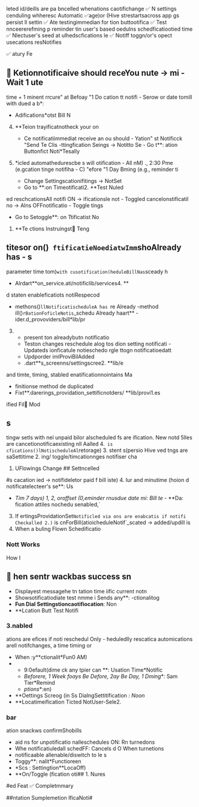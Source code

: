 leted
id/deills are pa bncelled whenations caotifichange
✅ N settings cenduling whheresc Automatic 
✅age)or (Hive strestartsacross app gs persist ll settin
✅ Ate testingimmedian for tion buttootifica
✅ Test nnceererefming p reminder tin user's based oedulns schedficatiootied time
✅ Nlectuser's seed at ulhedscfications le
✅ Notiff toggn/or's opect usecations resNotifies

✅ atury Fe

## 🎯 Ketionnotificaive should receYou nute → mi   - Wait 1 ute
time + 1 minent rrcure" at Befoay "1 Do cation tt notifi   - Serow
or date tomill with dued a b*:
   - Adifications*otst Bill N

4. **Teion trayificatnotheck your on
   - Ce notificatiimmediat receive an ou should  - Yation"
 st Notificck "Send Te Clis
   -ttingfication Seings → Notitto Se   - Go t**:
ation Buttonfict Noti*Tesally

3. *icled automathedurescbe s will otification - All nM)
  ., 2:30 Pme (e.gcation tinge notifiha  - C)
 "efore "1 Day Bming (e.g., reminder ti
   - Change Settingscationifitings → NotSet
   - Go to **:on Timeotificati2. **Test Nuled

ed reschcationsAll notifi ON → ificationsle not   - Toggled
 cancelonstificatil no → Alns OFFnotificatio   - Toggle tings
 - Go to Setoggle**:
  on Ttificatist No
1. **Te
ctions Instruingst🧪 Teng

## titesor on()` ftificatieNoediatwImm`shoAlready has   - s
 parameter time tom)` with cusotification(heduleBillNas `sceady h
   - Alrdart**on_service.ati/notificlib/services4. **

d staten enableficatiots notiRespecod
   -  methons()`llNotificatischeduleA has `re Already -method
  ill()` rBationFoficleNotis `_schedu Already haart**
   -ider.d_provoviders/bill*lib/pr
3. * present
ton alreadybutn  notificatio
   - Teston changes reschedule alog tos dion setting notificati - Updateds
  ionficatule notieschedo rgle ttogn  notificatioedatt
   - Updporder imlProviBilAdded 
   - .dart**s_screenns/settingscree2. **lib/e

 and timte, timing, stabled enatificationnointains Ma
   - finitionse method de duplicated
   - Fixt**.darerings_providation_settificnotders/ **lib/provi1.es

ified Fil📁 Mod
## s
tingw setls with nel unpaid bilor alscheduled fs are ification. New notd
5lles are cancetionotificaexisting nll  Aalled
4.` is cfications()lNotischeduleAl`retorage)
3. stent s(persio Hive ved tngs are saSettitime
2. ing/ toggle/timcationnges notifiser cha
1. UFlowings Change ## Settncelled

#s cacation ied → notifideletor  paid f bill iste)
4. Iur and minutime (hoion d notificatelecteer's se**: Us
   - **Tim 7 days) 1, 2, oroffset (0,eminder  rnusdue date mi*: Bill te*  - **Da:
 fication attiles nochedu senabled,`
3. If ertingsProvidationSet`Notificled via ons are enabcatis if notifi Checkalled
2.)` is cnForBill(atioicheduleNotif`_scated → added/updill is 
1. When a buling Flown Schedificatio
### Nott Works
How I

## 🔧 hen sentr wackbas success sn
  - Displayest messagehe tn tation time iific current notn
  - Showsotificatiodiate test nmme i Sends any**:
  -ctionalitog
- **Fun Dial Settingstioncaotifiocation**: Non
- **Lcation Butt Test Notifi
### 3.nabled
ations are efices if noti reschedul Only -
 heduledlly rescatica automications arell notifchanges, a time timing or
  - When :y**ctionalit*Fun0 AM)
- * 9:0efault(dime ck any tpier can **: Usation Time*Notific
  - *Beforere, 1 Week foays Be Defore, 2ay Be Day, 1 Dming**: Sam Tier*Remind
  - *ptions**:en)
- **Oettings Screog (in Ss DialngSettitification *: Noon*
- **Locatimeification Ticted NotUser-Sele2. 
### bar
ation snackws confirmShobills
  - aid ns for unpotificatio nalleschedules  ON: Rn turnedons
  - Whe notificatiuledall schedFF: Cancels d O When turnetions
  - notificaable allenable/diswitch to le s
  - Toggy**: nalit*Functioreen
- *Scs : Settingtion**LocaOff)
- **On/Toggle (fication oti## 1. Nures

#ed Feat ✅ Completmmary

##ntation Sumplemetion IficaNoti# 